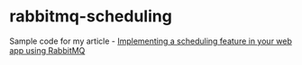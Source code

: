 # rabbitmq-scheduling

Sample code for my article - [Implementing a scheduling feature in your web app using RabbitMQ](https://medium.com/@msdcconnect/implementing-a-scheduling-feature-in-your-web-app-using-rabbitmq-2bd47b20c6eb)
